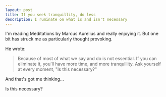 ```yaml
---
layout: post
title: If you seek tranquillity, do less
description: I ruminate on what is and isn't necessary
---
```

I'm reading Meditations by Marcus Aurelius and really enjoying it. But one bit has struck me as particularly thought provoking.

He wrote:
> Because of most of what we say and do is not essential. If you can eliminate it, you'll have more time, and more tranquillity. Ask yourself at every moment, "Is this necessary?"

And that's got me thinking...

Is this necessary?
